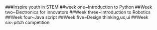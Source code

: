 ###Inspire youth in STEM
##week one~Introduction to Python
##Week two~Electronics for innovators
##Week three~Introduction to Robotics
##Week four~Java script
##Week five~Design thinking,ux,ui
##Week six~pitch competition